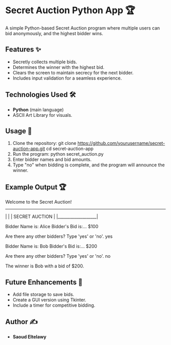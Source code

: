 # Secret Auction Python App 🏆

A simple Python-based Secret Auction program where multiple users can bid anonymously, and the highest bidder wins.

## Features ✨
- Secretly collects multiple bids.
- Determines the winner with the highest bid.
- Clears the screen to maintain secrecy for the next bidder.
- Includes input validation for a seamless experience.

## Technologies Used 🛠
- **Python** (main language)
- ASCII Art Library for visuals.

## Usage 🚀
1. Clone the repository:
git clone https://github.com/yourusername/secret-auction-app.git
cd secret-auction-app
2. Run the program:
python secret_auction.py
3. Enter bidder names and bid amounts.
4. Type "no" when bidding is complete, and the program will announce the winner.

## Example Output 🏆
Welcome to the Secret Auction!
_____________________
|                   |
|   SECRET AUCTION  |
|___________________|

Bidder Name is: Alice
Bidder's Bid is:... $100

Are there any other bidders? Type 'yes' or 'no'.
yes

Bidder Name is: Bob
Bidder's Bid is:... $200

Are there any other bidders? Type 'yes' or 'no'.
no

The winner is Bob with a bid of $200.


## Future Enhancements 🔮
- Add file storage to save bids.
- Create a GUI version using Tkinter.
- Include a timer for competitive bidding.

## Author ✍️
- **Saoud Eltelawy**

